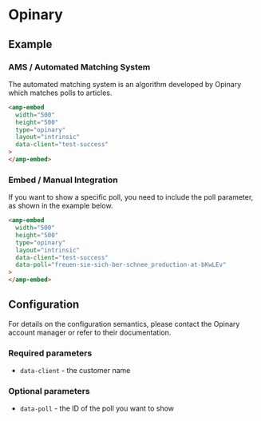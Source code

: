 <!---
Copyright 2019 The AMP HTML Authors. All Rights Reserved.

Licensed under the Apache License, Version 2.0 (the "License");
you may not use this file except in compliance with the License.
You may obtain a copy of the License at

      http://www.apache.org/licenses/LICENSE-2.0

Unless required by applicable law or agreed to in writing, software
distributed under the License is distributed on an "AS-IS" BASIS,
WITHOUT WARRANTIES OR CONDITIONS OF ANY KIND, either express or implied.
See the License for the specific language governing permissions and
limitations under the License.
-->

# Opinary

## Example

### AMS / Automated Matching System

The automated matching system is an algorithm developed by Opinary which matches polls to articles.

```html
<amp-embed
  width="500"
  height="500"
  type="opinary"
  layout="intrinsic"
  data-client="test-success"
>
</amp-embed>
```

### Embed / Manual Integration

If you want to show a specific poll, you need to include the poll parameter, as shown in the example below.

```html
<amp-embed
  width="500"
  height="500"
  type="opinary"
  layout="intrinsic"
  data-client="test-success"
  data-poll="freuen-sie-sich-ber-schnee_production-at-bKwLEv"
>
</amp-embed>
```

## Configuration

For details on the configuration semantics, please contact the Opinary account manager or refer to their documentation.

### Required parameters

-   `data-client` - the customer name

### Optional parameters

-   `data-poll` - the ID of the poll you want to show
